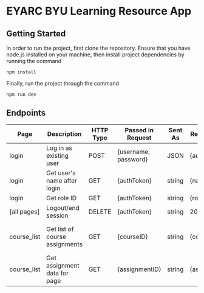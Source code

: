 # EYARC BYU Learning Resource App
## Getting Started
In order to run the project, first clone the repository. Ensure that you have node.js installed on your machine, then install project dependencies by running the command
~~~
npm install
~~~
Finally, run the project through the command
~~~
npm run dev
~~~

## Endpoints
|Page|Description|HTTP Type|Passed in Request|Sent As|Returned in Request|Sent As|
|----|-----------|---------|-----------------|------|-------------------|------|
|login|Log in as existing user|POST|{username, password}|JSON|{authToken}|string|
|login|Get user's name after login|GET|{authToken}|string|{name}|string|
|login|Get role ID|GET|{authToken}|string|{roleID}|int8|
|[all pages]|Logout/end session|DELETE|{authToken}|string|200|status|
|course_list|Get list of course assignments|GET|{courseID}|string|{courseAssignments}|array of simple JSON objects|
|course_list|Get assignment data for page|GET|{assignmentID}|string|{assignment}|complicated JSON object|
